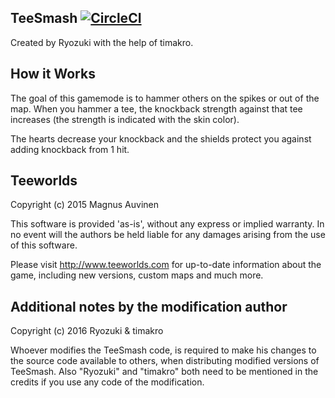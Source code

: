 ## TeeSmash [![CircleCI](https://circleci.com/gh/Ryozuki/TeeSmash.svg?style=svg)](https://circleci.com/gh/Ryozuki/TeeSmash)
Created by Ryozuki with the help of timakro.

## How it Works
The goal of this gamemode is to hammer others on the spikes or out of the map.
When you hammer a tee, the knockback strength against that tee increases (the strength is indicated with the skin color).

The hearts decrease your knockback and the shields protect you against adding knockback from 1 hit.

## Teeworlds
Copyright (c) 2015 Magnus Auvinen

This software is provided 'as-is', without any express or implied
warranty. In no event will the authors be held liable for any damages
arising from the use of this software.


Please visit http://www.teeworlds.com for up-to-date information about
the game, including new versions, custom maps and much more.

## Additional notes by the modification author

Copyright (c) 2016 Ryozuki & timakro

Whoever modifies the TeeSmash code, is required to make his changes to the source code available to others, when distributing modified versions of TeeSmash. Also "Ryozuki" and "timakro" both need to be mentioned in the credits if you use any code of the modification.
